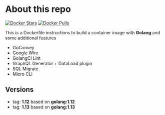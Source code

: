 # About this repo

[![Docker Stars](https://img.shields.io/docker/stars/p1hub/go.svg?style=flat)](https://hub.docker.com/r/p1hub/go/) [![Docker Pulls](https://img.shields.io/docker/pulls/p1hub/go.svg?style=flat)](https://hub.docker.com/r/p1hub/go/)

This is a Dockerfile instructions to build a container image with **Golang** and some additional features  

* GoConvey
* Google Wire
* GolangCI Lint
* GraphQL Generator + DataLoad plugin
* SQL Migrate
* Micro CLI

## Versions

* tag: **1.12** based on **golang:1.12**
* tag: **1.13** based on **golang:1.13**